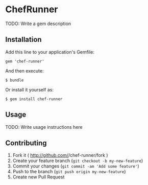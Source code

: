 # ChefRunner

TODO: Write a gem description

## Installation

Add this line to your application's Gemfile:

    gem 'chef-runner'

And then execute:

    $ bundle

Or install it yourself as:

    $ gem install chef-runner

## Usage

TODO: Write usage instructions here

## Contributing

1. Fork it ( http://github.com/<my-github-username>/chef-runner/fork )
2. Create your feature branch (`git checkout -b my-new-feature`)
3. Commit your changes (`git commit -am 'Add some feature'`)
4. Push to the branch (`git push origin my-new-feature`)
5. Create new Pull Request
